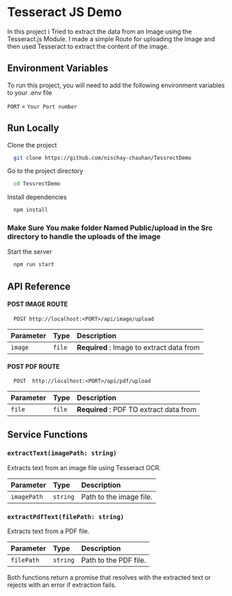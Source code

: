 # Tesseract JS Demo

In this project i Tried to extract the data from an Image using the Tesseract.js Module. I made a simple Route for uploading the Image and then used Tesseract to extract the content of the image.


## Environment Variables

To run this project, you will need to add the following environment variables to your .env file

`PORT` =  `Your Port number`


## Run Locally

Clone the project

```bash
  git clone https://github.com/nischay-chauhan/TessrectDemo
```

Go to the project directory

```bash
  cd TessrectDemo
```

Install dependencies

```bash
  npm install
```
### Make Sure You make folder Named Public/upload in the Src directory to handle the uploads of the image

Start the server

```bash
  npm run start
```



## API Reference

#### POST IMAGE ROUTE

```http
  POST http://localhost:<PORT>/api/image/upload
```

| Parameter | Type     | Description                |
| :-------- | :------- | :------------------------- |
| `image` | `file` | **Required** : Image to extract data from  |

#### POST PDF ROUTE

```http
  POST  http://localhost:<PORT>/api/pdf/upload
```

| Parameter | Type     | Description                       |
| :-------- | :------- | :-------------------------------- |
| `file`      | `file` | **Required** :  PDF TO extract data from |


## Service Functions

### `extractText(imagePath: string)`

Extracts text from an image file using Tesseract OCR.

| Parameter   | Type     | Description                |
| :---------- | :------- | :------------------------- |
| `imagePath` | `string` | Path to the image file.    |

### `extractPdfText(filePath: string)`

Extracts text from a PDF file.

| Parameter   | Type     | Description                |
| :---------- | :------- | :------------------------- |
| `filePath`  | `string` | Path to the PDF file.      |

Both functions return a promise that resolves with the extracted text or rejects with an error if extraction fails.
